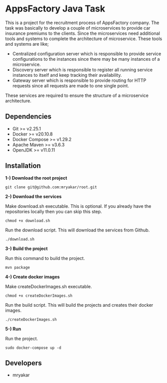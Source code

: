 # AppsFactory Java Task

This is a project for the recruitment process of AppsFactory company. The task was basically to develop a couple of
microservices to provide car insurance premiums to the clients. Since the microservices need additional tools and
systems to complete the architecture of microservice. These tools and systems are like;

* Centralized configuration server which is responsible to provide service configurations to the instances since there
  may be many instances of a microservice.
* Discovery server which is responsible to register all running service instances to itself and keep tracking their
  availability.
* Gateway server which is responsible to provide routing for HTTP requests since all requests are made to one single
  point.

These services are required to ensure the structure of a microservice architecture.

## Dependencies

* Git >= v2.25.1
* Docker >= v20.10.8
* Docker Compose >= v1.29.2
* Apache Maven >= v3.6.3
* OpenJDK >= v11.0.11

## Installation

**1-) Download the root project**

````text
git clone git@github.com:mryakar/root.git
````

**2-) Download the services**

Make download.sh executable. This is optional. If you already have the repositories locally then you can skip this step.

````shell
chmod +x download.sh
````

Run the download script. This will download the services from Github.

````shell
./download.sh
````

**3-) Build the project**

Run this command to build the project.

````shell
mvn package
````

**4-) Create docker images**

Make createDockerImages.sh executable.

````shell
chmod +x createDockerImages.sh
````

Run the build script. This will build the projects and creates their docker images.

````shell
./createDockerImages.sh
````

**5-) Run**

Run the project.

````shell
sudo docker-compose up -d
````

## Developers

* mryakar
